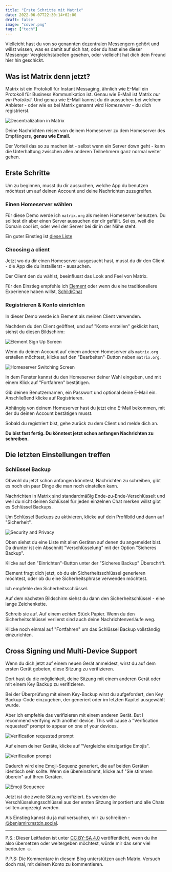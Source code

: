 ```yaml
---
title: "Erste Schritte mit Matrix"
date: 2022-06-07T22:30:14+02:00
draft: false
image: "cover.png"
tags: ["tech"]
---
```

Vielleicht hast du von so genannten dezentralen Messengern gehört und willst wissen, was es damit auf sich hat, oder du hast eine dieser Messenger Vergleichstabellen gesehen, oder vielleicht hat dich dein Freund hier hin geschickt.

## Was ist Matrix denn jetzt?
Matrix ist ein Protokoll für Instant Messaging, ähnlich wie E-Mail ein Protokoll für Business Kommunikation ist.
Genau wie E-Mail ist Matrix *nur ein Protokoll*. Und genau wie E-Mail kannst du dir aussuchen bei welchem Anbieter - oder wie es bei Matrix genannt wird *Homeserver* - du dich registrierst.

![Decentralization in Matrix](https://darkshark9k.netlify.app/p/getting-started-with-matrix/librewolf_2Cocyga7RZ.gif)

Deine Nachrichten reisen von deinem Homeserver zu dem Homeserver des Empfängers, **genau wie Email.**

Der Vorteil das so zu machen ist - selbst wenn ein Server down geht - kann die Unterhaltung zwischen allen anderen Teilnehmern ganz normal weiter gehen. 

## Erste Schritte
Um zu beginnen, musst du dir aussuchen, welche App du benutzen möchtest um auf deinen Account und deine Nachrichten zuzugreifen.

### Einen Homeserver wählen
Für diese Demo werde ich ``matrix.org`` als meinen Homeserver benutzen. Du solltest dir aber einen Server aussuchen der dir gefällt. Sei es, weil die Domain cool ist, oder weil der Server bei dir in der Nähe steht.

Ein guter Einstieg ist [diese Liste](https://joinmatrix.org/servers/)
### Choosing a client
Jetzt wo du dir einen Homeserver ausgesucht hast, musst du dir den Client - die App die du installierst - aussuchen.

Der Client den du wählst, beeinflusst das Look and Feel von Matrix.

Für den Einstieg empfehle ich [Element](https://element.io/getting-started) oder wenn du eine traditionellere Experience haben willst, [SchildiChat](https://schildi.chat)

### Registrieren & Konto einrichten
In dieser Demo werde ich Element als meinen Client verwenden.

Nachdem du den Client geöffnet, und auf "Konto erstellen" geklickt hast, siehst du diesen Bildschirm:


![Element Sign Up Screen](element-registrieren.png)
  
Wenn du deinen Account auf einem anderen Homeserver als ``matrix.org`` erstellen möchtest, klicke auf den "Bearbeiten"-Button neben ``matrix.org``.

![Homeserver Switching Screen](homeserver-switch.png)

In dem Fenster kannst du den Homeserver deiner Wahl eingeben, und mit einem Klick auf "Fortfahren" bestätigen.

Gib deinen Benutzernamen, ein Passwort und optional deine E-Mail ein. Anschließend klicke auf Registrieren.

Abhängig von deinem Homeserver hast du jetzt eine E-Mail bekommen, mit der du deinen Account bestätigen musst.

Sobald du registriert bist, gehe zurück zu dem Client und melde dich an.

**Du bist fast fertig. Du könntest jetzt schon anfangen Nachrichten zu schreiben.**

## Die letzten Einstellungen treffen
### Schlüssel Backup
Obwohl du jetzt schon anfangen könntest, Nachrichten zu schreiben, gibt es noch ein paar Dinge die man noch einstellen kann.

Nachrichten in Matrix sind standardmäßig Ende-zu-Ende-Verschlüsselt und weil du nicht deinen Schlüssel für jeden einzelnen Chat merken willst gibt es Schlüssel Backups.

Um Schlüssel Backups zu aktivieren, klicke auf dein Profilbild und dann auf "Sicherheit".

![Security and Privacy](keybackup.png)

Oben siehst du eine Liste mit allen Geräten auf denen du angemeldet bist. Da drunter ist ein Abschnitt "Verschlüsselung" mit der Option "Sicheres Backup".

Klicke auf den "Einrichten"-Button unter der "Sicheres Backup" Überschrift.

Element fragt dich jetzt, ob du ein Sicherheitsschlüssel generieren möchtest, oder ob du eine Sicherheitsphrase verwenden möchtest. 

Ich empfehle den Sicherheitsschlüssel.

Auf dem nächsten Bildschirm siehst du dann den Sicherheitschlüssel - eine lange Zeichenkette.

Schreib sie auf. Auf einem *echten* Stück Papier. Wenn du den Sicherheitschlüssel verlierst sind auch deine Nachrichtenverläufe weg.

Klicke noch einmal auf "Fortfahren" um das Schlüssel Backup vollständig einzurichten. 

## Cross Signing und Multi-Device Support
Wenn du dich jetzt auf einem neuen Gerät anmeldest, wirst du auf dem ersten Gerät gebeten, diese Sitzung zu verifizieren.

Dort hast du die möglichkeit, deine Sitzung mit einem anderen Gerät oder mit einem Key Backup zu verifizieren.

Bei der Überprüfung mit einem Key-Backup wirst du aufgefordert, den Key Backup-Code einzugeben, der generiert oder im letzten Kapitel ausgewählt wurde.

Aber ich empfehle das verifizieren mit einem anderen Gerät. 
But I recommend verifying with another device. This will cause a "Verification requested" prompt to appear on one of your devices.

![Verification requested prompt](verification-requested.png)
 
Auf einem deiner Geräte, klicke auf "Vergleiche einzigartige Emojis".

![Verification prompt](verify-choose-prompt.png)

Dadurch wird eine Emoji-Sequenz generiert, die auf beiden Geräten identisch sein sollte. Wenn sie übereinstimmt, klicke auf "Sie stimmen überein" auf Ihren Geräten.

![Emoji Sequence](verify-emojis.png)

Jetzt ist die zweite Sitzung verifiziert. Es werden die Verschlüsselungsschlüssel aus der ersten Sitzung importiert und alle Chats sollten angezeigt werden.

Als Einstieg kannst du ja mal versuchen, mir zu schreiben - [@benjamin:mstdn.social](https://matrix.to/#/@benjamin:mstdn.social).

* * *

P.S.: Dieser Leitfaden ist unter [CC BY-SA 4.0](https://creativecommons.org/licenses/by-sa/4.0/) veröffentlicht, wenn du ihn also übersetzen oder weitergeben möchtest, würde mir das sehr viel bedeuten ☺.

P.P.S: Die Kommentare in diesem Blog unterstützen auch Matrix. Versuch doch mal, mit deinem Konto zu kommentieren.
